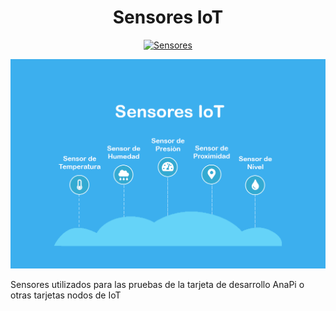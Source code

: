<div align="center">
<h1> Sensores IoT </h1>

[![Sensores](https://img.shields.io/badge/SENSORES-CB3032?style=for-the-badge&logo=SonarSource&logoColor=white&labelColor=000000&?logoWidth=40)]()

</div>

<div align="center">

![IoT sensores](.img/sensores-iot.png)

</div>

Sensores utilizados para las pruebas de la tarjeta de desarrollo AnaPi o otras tarjetas nodos de IoT

